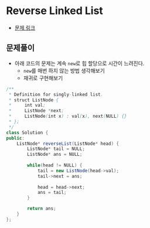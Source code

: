 # Reverse Linked List
- [문제 링크](https://leetcode.com/problems/reverse-linked-list/)

## 문제풀이
- 아래 코드의 문제는 계속 `new`로 힙 할당으로 시간이 느려진다.
    - `new`를 매번 하지 않는 방법 생각해보기
    - 재귀로 구현해보기

```java
/**
 * Definition for singly-linked list.
 * struct ListNode {
 *     int val;
 *     ListNode *next;
 *     ListNode(int x) : val(x), next(NULL) {}
 * };
 */
class Solution {
public:
    ListNode* reverseList(ListNode* head) {
        ListNode* tail = NULL;
        ListNode* ans = NULL;
        
        while(head != NULL) {
            tail = new ListNode(head->val);
            tail->next = ans;
            
            head = head->next;
            ans = tail;
        }

        return ans;
    }
};
```